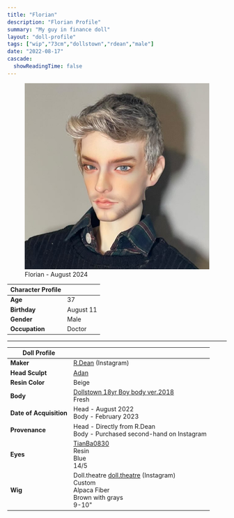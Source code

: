 ```yaml
---
title: "Florian"
description: "Florian Profile"
summary: "My guy in finance doll"
layout: "doll-profile"
tags: ["wip","73cm","dollstown","rdean","male"]
date: "2022-08-17"
cascade:
  showReadingTime: false
---
```

<div class="flex gap-4 flex-row flex-wrap">
  <div><figure><img src="feature.jpeg" class="doll-profile-img" class="doll-profile-img" alt="A male doll with ash blond hair" width="500"><figcaption>Florian - August 2024</figcaption></figure></div>
  <div>

| Character Profile | |
| ----- | ---|
| **Age** | 37 |
| **Birthday** | August 11 |
| **Gender** | Male |
| **Occupation** | Doctor |

---

| Doll Profile | |
| ----- | ---|
| **Maker** | [R.Dean](https://www.instagram.com/rdean_zu/) (Instagram) |
| **Head Sculpt** | [Adan](https://www.rdean.net/adan) |
| **Resin Color** | Beige |
| **Body** | [Dollstown 18yr Boy body ver.2018](https://dollstown.com/product/18yr-boy-body-ver2018/10/category/24/display/1/)<br> Fresh |
| **Date of Acquisition** | Head - August 2022 <br> Body - February 2023|
| **Provenance** | Head - Directly from R.Dean <br> Body - Purchased second-hand on Instagram|
| **Eyes** | [TianBa0830](https://www.instagram.com/tianba0830/) <br> Resin <br> Blue <br> 14/5 |
| **Wig** | Doll.theatre [doll.theatre](https://www.instagram.com/doll.theatre/) (Instagram) <br> Custom <br> Alpaca Fiber <br> Brown with grays <br> 9-10" |

  </div>
</div>